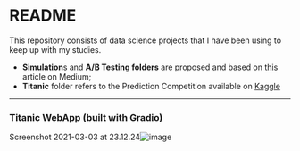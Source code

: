 # README

This repository consists of data science projects that I have been using to keep up with my studies.
* **Simulation**s and **A/B Testing folders** are proposed and based on [this](https://towardsdatascience.com/12-data-science-projects-for-12-days-of-christmas-aff693f5ed2b) article on Medium;
* **Titanic** folder refers to the Prediction Competition available on [Kaggle](https://www.kaggle.com/c/titanic/overview)
---
### Titanic WebApp (built with Gradio)

Screenshot 2021-03-03 at 23.12.24![image](https://user-images.githubusercontent.com/39007576/109879596-14b01000-7c76-11eb-8c43-4c7ba8458213.png)

